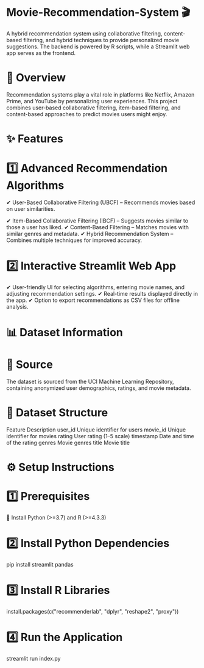 # Movie-Recommendation-System 🎬
A hybrid recommendation system using collaborative filtering, content-based filtering, and hybrid techniques to provide personalized movie suggestions. The backend is powered by R scripts, while a Streamlit web app serves as the frontend.

# 🚀 Overview
Recommendation systems play a vital role in platforms like Netflix, Amazon Prime, and YouTube by personalizing user experiences. This project combines user-based collaborative filtering, item-based filtering, and content-based approaches to predict movies users might enjoy.

# ✨ Features
# 1️⃣ Advanced Recommendation Algorithms
✔ User-Based Collaborative Filtering (UBCF) – Recommends movies based on user similarities.

✔ Item-Based Collaborative Filtering (IBCF) – Suggests movies similar to those a user has liked.
✔ Content-Based Filtering – Matches movies with similar genres and metadata.
✔ Hybrid Recommendation System – Combines multiple techniques for improved accuracy.

# 2️⃣ Interactive Streamlit Web App
✔ User-friendly UI for selecting algorithms, entering movie names, and adjusting recommendation settings.
✔ Real-time results displayed directly in the app.
✔ Option to export recommendations as CSV files for offline analysis.

# 📊 Dataset Information
# 📌 Source
The dataset is sourced from the UCI Machine Learning Repository, containing anonymized user demographics, ratings, and movie metadata.

# 📁 Dataset Structure
Feature	Description
user_id	Unique identifier for users
movie_id	Unique identifier for movies
rating	User rating (1–5 scale)
timestamp	Date and time of the rating
genres	Movie genres
title	Movie title


# ⚙️ Setup Instructions
# 1️⃣ Prerequisites
📌 Install Python (>=3.7) and R (>=4.3.3)

# 2️⃣ Install Python Dependencies
pip install streamlit pandas
# 3️⃣ Install R Libraries
install.packages(c("recommenderlab", "dplyr", "reshape2", "proxy"))
# 4️⃣ Run the Application
streamlit run index.py
